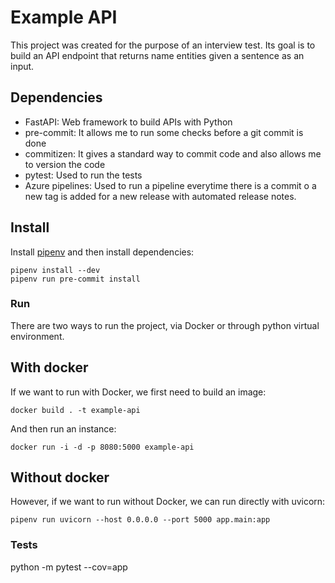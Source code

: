 # Example API

This project was created for the purpose of an interview test. Its goal is to build an API endpoint that returns name entities given a sentence as an input.

## Dependencies

- FastAPI: Web framework to build APIs with Python
- pre-commit: It allows me to run some checks before a git commit is done
- commitizen: It gives a standard way to commit code and also allows me to version the code
- pytest: Used to run the tests
- Azure pipelines: Used to run a pipeline everytime there is a commit o a new tag is added for a new release with automated release notes.

## Install

Install [pipenv](https://pipenv.kennethreitz.org/en/latest/install/#installing-pipenv) and then install dependencies:

```
pipenv install --dev
pipenv run pre-commit install
```

### Run

There are two ways to run the project, via Docker or through python virtual environment.

## With docker

If we want to run with Docker, we first need to build an image:

`docker build . -t example-api`

And then run an instance:

`docker run -i -d -p 8080:5000 example-api`

## Without docker

However, if we want to run without Docker, we can run directly with uvicorn:

```
pipenv run uvicorn --host 0.0.0.0 --port 5000 app.main:app
```

### Tests

python -m pytest --cov=app
